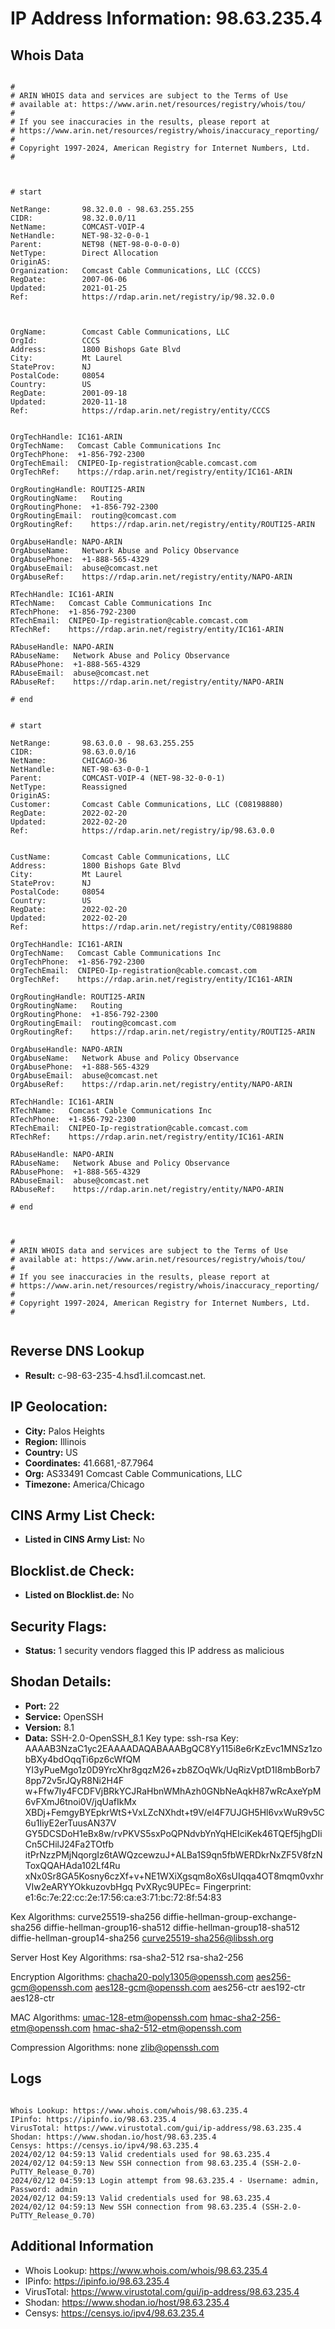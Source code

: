 # IP Address Information: 98.63.235.4

## Whois Data
```

#
# ARIN WHOIS data and services are subject to the Terms of Use
# available at: https://www.arin.net/resources/registry/whois/tou/
#
# If you see inaccuracies in the results, please report at
# https://www.arin.net/resources/registry/whois/inaccuracy_reporting/
#
# Copyright 1997-2024, American Registry for Internet Numbers, Ltd.
#



# start

NetRange:       98.32.0.0 - 98.63.255.255
CIDR:           98.32.0.0/11
NetName:        COMCAST-VOIP-4
NetHandle:      NET-98-32-0-0-1
Parent:         NET98 (NET-98-0-0-0-0)
NetType:        Direct Allocation
OriginAS:       
Organization:   Comcast Cable Communications, LLC (CCCS)
RegDate:        2007-06-06
Updated:        2021-01-25
Ref:            https://rdap.arin.net/registry/ip/98.32.0.0



OrgName:        Comcast Cable Communications, LLC
OrgId:          CCCS
Address:        1800 Bishops Gate Blvd
City:           Mt Laurel
StateProv:      NJ
PostalCode:     08054
Country:        US
RegDate:        2001-09-18
Updated:        2020-11-18
Ref:            https://rdap.arin.net/registry/entity/CCCS


OrgTechHandle: IC161-ARIN
OrgTechName:   Comcast Cable Communications Inc
OrgTechPhone:  +1-856-792-2300 
OrgTechEmail:  CNIPEO-Ip-registration@cable.comcast.com
OrgTechRef:    https://rdap.arin.net/registry/entity/IC161-ARIN

OrgRoutingHandle: ROUTI25-ARIN
OrgRoutingName:   Routing
OrgRoutingPhone:  +1-856-792-2300 
OrgRoutingEmail:  routing@comcast.com
OrgRoutingRef:    https://rdap.arin.net/registry/entity/ROUTI25-ARIN

OrgAbuseHandle: NAPO-ARIN
OrgAbuseName:   Network Abuse and Policy Observance
OrgAbusePhone:  +1-888-565-4329 
OrgAbuseEmail:  abuse@comcast.net
OrgAbuseRef:    https://rdap.arin.net/registry/entity/NAPO-ARIN

RTechHandle: IC161-ARIN
RTechName:   Comcast Cable Communications Inc
RTechPhone:  +1-856-792-2300 
RTechEmail:  CNIPEO-Ip-registration@cable.comcast.com
RTechRef:    https://rdap.arin.net/registry/entity/IC161-ARIN

RAbuseHandle: NAPO-ARIN
RAbuseName:   Network Abuse and Policy Observance
RAbusePhone:  +1-888-565-4329 
RAbuseEmail:  abuse@comcast.net
RAbuseRef:    https://rdap.arin.net/registry/entity/NAPO-ARIN

# end


# start

NetRange:       98.63.0.0 - 98.63.255.255
CIDR:           98.63.0.0/16
NetName:        CHICAGO-36
NetHandle:      NET-98-63-0-0-1
Parent:         COMCAST-VOIP-4 (NET-98-32-0-0-1)
NetType:        Reassigned
OriginAS:       
Customer:       Comcast Cable Communications, LLC (C08198880)
RegDate:        2022-02-20
Updated:        2022-02-20
Ref:            https://rdap.arin.net/registry/ip/98.63.0.0


CustName:       Comcast Cable Communications, LLC
Address:        1800 Bishops Gate Blvd
City:           Mt Laurel
StateProv:      NJ
PostalCode:     08054
Country:        US
RegDate:        2022-02-20
Updated:        2022-02-20
Ref:            https://rdap.arin.net/registry/entity/C08198880

OrgTechHandle: IC161-ARIN
OrgTechName:   Comcast Cable Communications Inc
OrgTechPhone:  +1-856-792-2300 
OrgTechEmail:  CNIPEO-Ip-registration@cable.comcast.com
OrgTechRef:    https://rdap.arin.net/registry/entity/IC161-ARIN

OrgRoutingHandle: ROUTI25-ARIN
OrgRoutingName:   Routing
OrgRoutingPhone:  +1-856-792-2300 
OrgRoutingEmail:  routing@comcast.com
OrgRoutingRef:    https://rdap.arin.net/registry/entity/ROUTI25-ARIN

OrgAbuseHandle: NAPO-ARIN
OrgAbuseName:   Network Abuse and Policy Observance
OrgAbusePhone:  +1-888-565-4329 
OrgAbuseEmail:  abuse@comcast.net
OrgAbuseRef:    https://rdap.arin.net/registry/entity/NAPO-ARIN

RTechHandle: IC161-ARIN
RTechName:   Comcast Cable Communications Inc
RTechPhone:  +1-856-792-2300 
RTechEmail:  CNIPEO-Ip-registration@cable.comcast.com
RTechRef:    https://rdap.arin.net/registry/entity/IC161-ARIN

RAbuseHandle: NAPO-ARIN
RAbuseName:   Network Abuse and Policy Observance
RAbusePhone:  +1-888-565-4329 
RAbuseEmail:  abuse@comcast.net
RAbuseRef:    https://rdap.arin.net/registry/entity/NAPO-ARIN

# end



#
# ARIN WHOIS data and services are subject to the Terms of Use
# available at: https://www.arin.net/resources/registry/whois/tou/
#
# If you see inaccuracies in the results, please report at
# https://www.arin.net/resources/registry/whois/inaccuracy_reporting/
#
# Copyright 1997-2024, American Registry for Internet Numbers, Ltd.
#


```
## Reverse DNS Lookup
- **Result:** c-98-63-235-4.hsd1.il.comcast.net.

## IP Geolocation:
- **City:** Palos Heights
- **Region:** Illinois
- **Country:** US
- **Coordinates:** 41.6681,-87.7964
- **Org:** AS33491 Comcast Cable Communications, LLC
- **Timezone:** America/Chicago

## CINS Army List Check:
- **Listed in CINS Army List:** 
No

## Blocklist.de Check:
- **Listed on Blocklist.de:** 
No

## Security Flags:
- **Status:** 1 security vendors flagged this IP address as malicious

## Shodan Details:
- **Port:** 22
- **Service:** OpenSSH
- **Version:** 8.1
- **Data:** SSH-2.0-OpenSSH_8.1
Key type: ssh-rsa
Key: AAAAB3NzaC1yc2EAAAADAQABAAABgQC8Yy115i8e6rKzEvc1MNSz1zobBXy4bdOqqTi6pz6cWfQM
YI3yPueMgo1z0D9YrcXhr8gqzM26+zb8ZOqWk/UqRizVptD1I8mbBorb78pp72v5rJQyR8Ni2H4F
w+Ffw7Iy4FCDFVjBRkYCJRaHbnWMhAzh0GNbNeAqkH87wRcAxeYpM6vFXmJ6tnoi0V/jqUafIkMx
XBDj+FemgyBYEpkrWtS+VxLZcNXhdt+t9V/el4F7UJGH5Hl6vxWuR9v5C6u1IiyE2erTuusAN37V
GY5DCSDoH1eBx8w/rvPKVS5sxPoQPNdvbYnYqHEIciKek46TQEf5jhgDIiCn5CHilJ24Fa2TOtfb
itPrNzzPMjNqorgIz6tAWQzcewzuJ+ALBa1S9qn5fbWERDkrNxZF5V8fzNToxQQAHAda102Lf4Ru
xNx0Sr8GA5Kosny6czXf+v+NE1WXiXgsqm8oX6sUIqqa4OT8mqm0vxhrVIw2eARYYOkkuzovbHgq
PvXRyc9UPEc=
Fingerprint: e1:6c:7e:22:cc:2e:17:56:ca:e3:71:bc:72:8f:54:83

Kex Algorithms:
	curve25519-sha256
	diffie-hellman-group-exchange-sha256
	diffie-hellman-group16-sha512
	diffie-hellman-group18-sha512
	diffie-hellman-group14-sha256
	curve25519-sha256@libssh.org

Server Host Key Algorithms:
	rsa-sha2-512
	rsa-sha2-256

Encryption Algorithms:
	chacha20-poly1305@openssh.com
	aes256-gcm@openssh.com
	aes128-gcm@openssh.com
	aes256-ctr
	aes192-ctr
	aes128-ctr

MAC Algorithms:
	umac-128-etm@openssh.com
	hmac-sha2-256-etm@openssh.com
	hmac-sha2-512-etm@openssh.com

Compression Algorithms:
	none
	zlib@openssh.com


## Logs
```

Whois Lookup: https://www.whois.com/whois/98.63.235.4
IPinfo: https://ipinfo.io/98.63.235.4
VirusTotal: https://www.virustotal.com/gui/ip-address/98.63.235.4
Shodan: https://www.shodan.io/host/98.63.235.4
Censys: https://censys.io/ipv4/98.63.235.4
2024/02/12 04:59:13 Valid credentials used for 98.63.235.4
2024/02/12 04:59:13 New SSH connection from 98.63.235.4 (SSH-2.0-PuTTY_Release_0.70)
2024/02/12 04:59:13 Login attempt from 98.63.235.4 - Username: admin, Password: admin
2024/02/12 04:59:13 Valid credentials used for 98.63.235.4
2024/02/12 04:59:13 New SSH connection from 98.63.235.4 (SSH-2.0-PuTTY_Release_0.70)

```
## Additional Information
- Whois Lookup: https://www.whois.com/whois/98.63.235.4
- IPinfo: https://ipinfo.io/98.63.235.4
- VirusTotal: https://www.virustotal.com/gui/ip-address/98.63.235.4
- Shodan: https://www.shodan.io/host/98.63.235.4
- Censys: https://censys.io/ipv4/98.63.235.4

